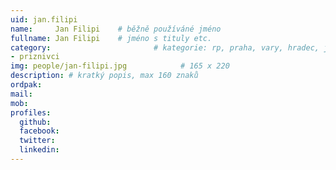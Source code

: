 ```yaml
---
uid: jan.filipi
name:     Jan Filipi   	# běžně používáné jméno
fullname: Jan Filipi 	# jméno s tituly etc.
category:                 		# kategorie: rp, praha, vary, hradec, jmk, senat
- priznivci
img: people/jan-filipi.jpg            # 165 x 220
description: # kratký popis, max 160 znaků
ordpak: 
mail:
mob:
profiles:
  github:
  facebook: 
  twitter:
  linkedin:
---
```

